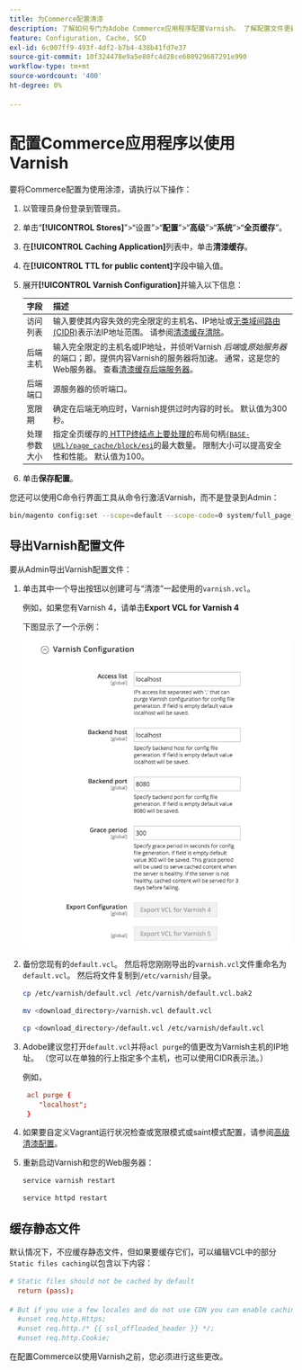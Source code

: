 ```yaml
---
title: 为Commerce配置清漆
description: 了解如何专门为Adobe Commerce应用程序配置Varnish。 了解配置文件更新和管理技术。
feature: Configuration, Cache, SCD
exl-id: 6c007ff9-493f-4df2-b7b4-438b41fd7e37
source-git-commit: 10f324478e9a5e80fc4d28ce680929687291e990
workflow-type: tm+mt
source-wordcount: '400'
ht-degree: 0%

---
```


# 配置Commerce应用程序以使用Varnish

要将Commerce配置为使用涂漆，请执行以下操作：

1. 以管理员身份登录到管理员。
1. 单击“**[!UICONTROL Stores]**”>“设置”>“**配置**”>“**高级**”>“**系统**”>“**全页缓存**”。
1. 在&#x200B;**[!UICONTROL Caching Application]**&#x200B;列表中，单击&#x200B;**清漆缓存**。
1. 在&#x200B;**[!UICONTROL TTL for public content]**&#x200B;字段中输入值。
1. 展开&#x200B;**[!UICONTROL Varnish Configuration]**&#x200B;并输入以下信息：

   | 字段 | 描述 |
   | ----- | ----------- |
   | 访问列表 | 输入要使其内容失效的完全限定的主机名、IP地址或[无类域间路由(CIDR)](https://www.digitalocean.com/community/tutorials/understanding-ip-addresses-subnets-and-cidr-notation-for-networking)表示法IP地址范围。 请参阅[清漆缓存清除](https://varnish-cache.org/docs/3.0/tutorial/purging.html)。 |
   | 后端主机 | 输入完全限定的主机名或IP地址，并侦听Varnish _后端_&#x200B;或&#x200B;_原始服务器_&#x200B;的端口；即，提供内容Varnish的服务器将加速。 通常，这是您的Web服务器。 查看[清漆缓存后端服务器](https://www.varnish-cache.org/docs/trunk/users-guide/vcl-backends.html)。 |
   | 后端端口 | 源服务器的侦听端口。 |
   | 宽限期 | 确定在后端无响应时，Varnish提供过时内容的时长。 默认值为300秒。 |
   | 处理参数大小 | 指定全页缓存的[ HTTP终结点上要处理的](https://developer.adobe.com/commerce/frontend-core/guide/layouts/#layout-handles)布局句柄[`{BASE-URL}/page_cache/block/esi`](use-varnish-esi.md)的最大数量。 限制大小可以提高安全性和性能。 默认值为100。 |

1. 单击&#x200B;**保存配置**。

您还可以使用C命令行界面工具从命令行激活Varnish，而不是登录到Admin：

```bash
bin/magento config:set --scope=default --scope-code=0 system/full_page_cache/caching_application 2
```

## 导出Varnish配置文件

要从Admin导出Varnish配置文件：

1. 单击其中一个导出按钮以创建可与“清漆”一起使用的`varnish.vcl`。

   例如，如果您有Varnish 4，请单击&#x200B;**Export VCL for Varnish 4**

   下图显示了一个示例：

   ![将Commerce配置为在管理员中使用Varnish](../../assets/configuration/varnish-admin-22.png)

1. 备份您现有的`default.vcl`。 然后将您刚刚导出的`varnish.vcl`文件重命名为`default.vcl`。 然后将文件复制到`/etc/varnish/`目录。

   ```bash
   cp /etc/varnish/default.vcl /etc/varnish/default.vcl.bak2
   ```

   ```bash
   mv <download_directory>/varnish.vcl default.vcl
   ```

   ```bash
   cp <download_directory>/default.vcl /etc/varnish/default.vcl
   ```

1. Adobe建议您打开`default.vcl`并将`acl purge`的值更改为Varnish主机的IP地址。 （您可以在单独的行上指定多个主机，也可以使用CIDR表示法。）

   例如，

   ```conf
    acl purge {
       "localhost";
    }
   ```

1. 如果要自定义Vagrant运行状况检查或宽限模式或saint模式配置，请参阅[高级清漆配置](config-varnish-advanced.md)。

1. 重新启动Varnish和您的Web服务器：

   ```bash
   service varnish restart
   ```

   ```bash
   service httpd restart
   ```

## 缓存静态文件

默认情况下，不应缓存静态文件，但如果要缓存它们，可以编辑VCL中的部分`Static files caching`以包含以下内容：

```conf
# Static files should not be cached by default
  return (pass);

# But if you use a few locales and do not use CDN you can enable caching static files by commenting previous line (#return (pass);) and uncommenting next 3 lines
  #unset req.http.Https;
  #unset req.http./* {{ ssl_offloaded_header }} */;
  #unset req.http.Cookie;
```

在配置Commerce以使用Varnish之前，您必须进行这些更改。
